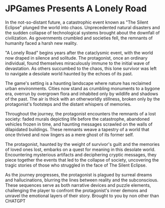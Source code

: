 # JPGames Presents A Lonely Road

<h7>
In the not-so-distant future, a catastrophic event known as "The Silent Eclipse" plunged the world into chaos. Unprecedented natural disasters and the sudden collapse of technological systems brought about the downfall of civilization. As governments crumbled and societies fell, the remnants of humanity faced a harsh new reality.

"A Lonely Road" begins years after the cataclysmic event, with the world now draped in silence and solitude. The protagonist, once an ordinary individual, found themselves miraculously immune to the initial wave of devastation. As others succumbed to the chaos, this lone survivor was left to navigate a desolate world haunted by the echoes of its past.

The game's setting is a haunting landscape where nature has reclaimed urban environments. Cities now stand as crumbling monuments to a bygone era, overrun by overgrown flora and inhabited only by wildlife and shadows of the past. The air is thick with an otherworldly stillness, broken only by the protagonist's footsteps and the distant whispers of memories.

Throughout the journey, the protagonist encounters the remnants of a lost society: faded murals depicting life before the catastrophe, abandoned vehicles frozen in time, and haunting messages scrawled on the walls of dilapidated buildings. These remnants weave a tapestry of a world that once thrived and now lingers as a mere ghost of its former self.

The protagonist, haunted by the weight of survivor's guilt and the memories of loved ones lost, embarks on a quest for meaning in this desolate world. Encountering mysterious artifacts and deciphering cryptic messages, they piece together the events that led to the collapse of society, uncovering the tragic stories of those who struggled in the face of The Silent Eclipse.

As the journey progresses, the protagonist is plagued by surreal dreams and hallucinations, blurring the lines between reality and the subconscious. These sequences serve as both narrative devices and puzzle elements, challenging the player to confront the protagonist's inner demons and unravel the emotional layers of their story.
</h7>
<h11>
Brought to you by non other than CHATGPT
</h11>
